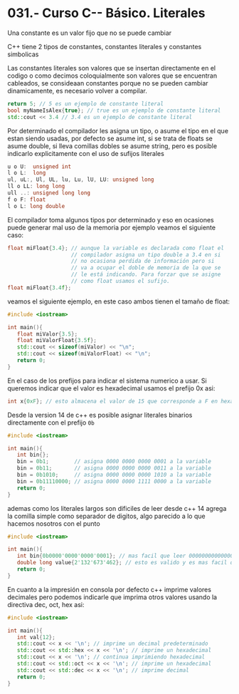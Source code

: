 031.- Curso C-- Básico. Literales
===

Una constante es un valor fijo que no se puede cambiar

C++ tiene 2 tipos de constantes, constantes literales y constantes simbolicas

Las constantes literales son valores que se insertan directamente en el codigo
o como decimos coloquialmente son valores que se encuentran cableados, se
consideaan constantes porque no se pueden cambiar dinamicamente, es necesario
volver a compilar.

```c++
return 5; // 5 es un ejemplo de constante literal
bool myNameIsAlex{true}; // true es un ejemplo de constante literal
std::cout << 3.4 // 3.4 es un ejemplo de constante literal
```

Por determinado el compilador les asigna un tipo, o asume el tipo en el que
estan siendo usadas, por defecto se asume int, si se trata de floats se asume
double, si lleva comillas dobles se asume string, pero es posible indicarlo
explicitamente con el uso de sufijos literales

```c++
u o U:  unsigned int
l o L:  long
ul, uL:, Ul, UL, lu, Lu, lU, LU: unsigned long
ll o LL: long long
ull ..: unsigned long long
f o F: float
l o L: long double
```

El compilador toma algunos tipos por determinado y eso en ocasiones puede
generar mal uso de la memoria por ejemplo veamos el siguiente caso:

```c++
float miFloat{3.4}; // aunque la variable es declarada como float el
                    // compilador asigna un tipo double a 3.4 en si 
                    // no ocasiona perdida de información pero si 
                    // va a ocupar el doble de memoria de la que se
                    // le está indicando. Para forzar que se asigne
                    // como float usamos el sufijo.
float miFloat{3.4f};
```

veamos el siguiente ejemplo, en este caso ambos tienen el tamaño de float:
```c++
#include <iostream>

int main(){
   float miValor{3.5};
   float miValorFloat{3.5f};
   std::cout << sizeof(miValor) << "\n";
   std::cout << sizeof(miValorFloat) << "\n";
   return 0;
}
```

En el caso de los prefijos para indicar el sistema numerico a usar. Si queremos
indicar que el valor es hexadecimal usamos el prefijo 0x asi:

```c++
int x{0xF}; // esto almacena el valor de 15 que corresponde a F en hexadecimal
```

Desde la version 14 de c++ es posible asignar literales binarios directamente con el prefijo `0b`
```c++
#include <iostream>

int main(){
   int bin{};
   bin = 0b1;        // asigna 0000 0000 0000 0001 a la variable
   bin = 0b11;       // asigna 0000 0000 0000 0011 a la variable
   bin = 0b1010;     // asigna 0000 0000 0000 1010 a la variable
   bin = 0b11110000; // asigna 0000 0000 1111 0000 a la variable
   return 0;
}
```

ademas como los literales largos son dificiles de leer desde c++ 14 agrega la
comilla simple como separador de digitos, algo parecido a lo que hacemos
nosotros con el punto

```c++
#include <iostream>

int main(){
   int bin{0b0000'0000'0000'0001}; // mas facil que leer 0000000000000001
   double long value{2'132'673'462}; // esto es valido y es mas facil que leer 2132673462
   return 0;
}
```

En cuanto a la impresión en consola por defecto c++ imprime valores decimales
pero podemos indicarle que imprima otros valores usando la directiva dec, oct,
hex asi:

```c++
#include <iostream>

int main(){
   int val{12};
   std::cout << x << '\n'; // imprime un decimal predeterminado
   std::cout << std::hex << x << '\n'; // imprime un hexadecimal
   std::cout << x << '\n'; // continua imprimiendo hexadecimal
   std::cout << std::oct << x << '\n'; // imprime un hexadecimal
   std::cout << std::dec << x << '\n'; // imprime decimal
   return 0;
}
```
